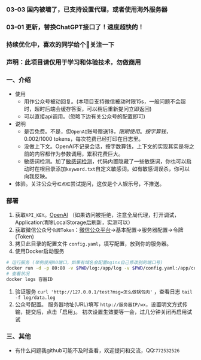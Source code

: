 ### 03-03 国内被墙了，已支持设置代理，或者使用海外服务器
### 03-01 更新，替换ChatGPT接口了！速度超快的！
### 持续优化中，喜欢的同学给个🌟关注一下
### 声明：此项目请仅用于学习和体验技术，勿做商用

### 一、介绍
- 使用
  - 用作公众号被动回复。(本项目支持微信被动时限15s，一般问题不会超时，超时后端会缓存答案，可以稍后重新提问立即返回)
  - 可以直接api调用。(忽略下边有关公众号的配置即可)
- 说明
  - 是否免费。不是，但`OpenAI`账号赠送18$，限期使用。按字算钱，$0.002/1000 tokens，每次花费已经打印在日志里。
  - 没做上下文。OpenAI不记录会话，按字数算钱，上下文的实现其实是将之前的内容都作为参数调用，累积花费巨大。
  - 敏感词检测。加了[敏感词检测](https://github.com/tomatocuke/sieve)，代码内置隐藏了一些敏感词，你也可以启动时在根目录添加`keyword.txt`自定义敏感词。如有敏感词误杀，你可以向我反映。
- 体验。关注公众号`杠点杠`尝试提问，这仅是个人娱乐号，不推送。


### 部署
1. 获取`API_KEY`。[OpenAI](https://beta.openai.com/account/api-keys) （如果访问被拒绝，注意全局代理，打开调试，Application清除LocalStorage后刷新，实测可以）
2. 获取微信公众号`令牌Token`：[微信公众平台](https://mp.weixin.qq.com/)->基本配置->服务器配置->令牌(Token) 
3. 拷贝此目录的配置文件 `config.yaml`，填写配置，放到你的服务器。
4. 使用Docker启动服务
  ```bash
  # 运行服务 (举例使用80端口，如果有域名会配置nginx自己修改别的端口号)
  docker run -d -p 80:80 -v $PWD/log:/app/log -v $PWD/config.yaml:/app/config.yaml tomatocuke/openai
  # 查看状况
  docker logs 容器ID 
  ```
1. 验证服务 `curl 'http://127.0.0.1/test?msg=怎么做锅包肉'` ，查看日志 `tail -f log/data.log`
2. 公众号配置。 服务器地址(URL)填写 `http://服务器IP/wx`，设置明文方式传输，提交后，点击「启用」。 初次设置生效要等一会，过几分钟关闭再启用试试
    

### 三、其他
- 有什么问题我github可能不及时查看，欢迎提问和交流，QQ:`772532526`
